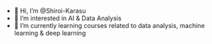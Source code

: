 - 👋 Hi, I’m @Shiroi-Karasu
- 👀 I’m interested in AI & Data Analysis
- 🌱 I’m currently learning courses related to data analysis, machine learning & deep learning
<!--
- 💞️ I’m looking to collaborate on ...
- 📫 How to reach me ...
-->
<!---
Shiroi-Karasu/Shiroi-Karasu is a ✨ special ✨ repository because its `README.md` (this file) appears on your GitHub profile.
You can click the Preview link to take a look at your changes.
--->
